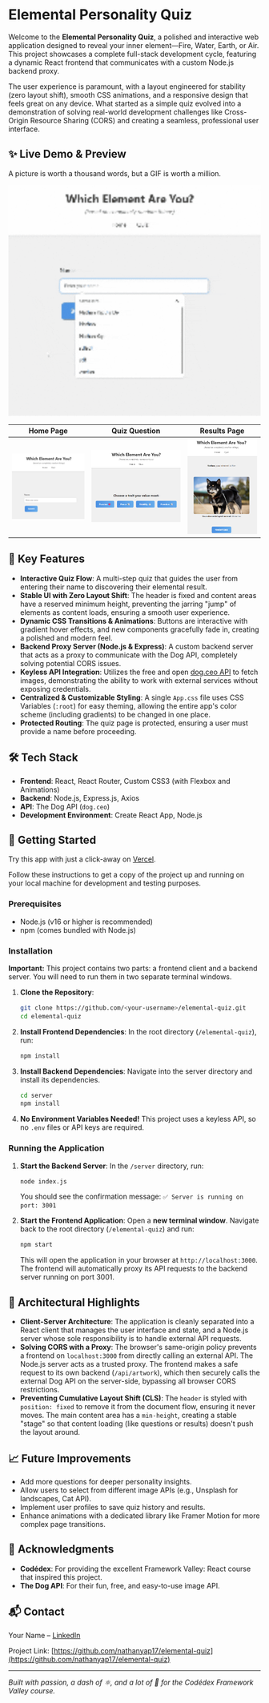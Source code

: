 # Elemental Personality Quiz

Welcome to the **Elemental Personality Quiz**, a polished and interactive web application designed to reveal your inner element—Fire, Water, Earth, or Air. This project showcases a complete full-stack development cycle, featuring a dynamic React frontend that communicates with a custom Node.js backend proxy.

The user experience is paramount, with a layout engineered for stability (zero layout shift), smooth CSS animations, and a responsive design that feels great on any device. What started as a simple quiz evolved into a demonstration of solving real-world development challenges like Cross-Origin Resource Sharing (CORS) and creating a seamless, professional user interface.

## ✨ Live Demo & Preview

A picture is worth a thousand words, but a GIF is worth a million.

<div align="center">
  <img src="assets/Preview.gif" alt="Demo GIF of the Elemental Quiz App in action" width="700" />
</div>

| Home Page | Quiz Question | Results Page |
|-----------|---------------|--------------|
| ![Home Page](assets/Home.png) | ![Quiz Question](assets/Quiz.png) | ![Results Page](assets/Results.png) |

## 🌟 Key Features

- **Interactive Quiz Flow**: A multi-step quiz that guides the user from entering their name to discovering their elemental result.
- **Stable UI with Zero Layout Shift**: The header is fixed and content areas have a reserved minimum height, preventing the jarring "jump" of elements as content loads, ensuring a smooth user experience.
- **Dynamic CSS Transitions & Animations**: Buttons are interactive with gradient hover effects, and new components gracefully fade in, creating a polished and modern feel.
- **Backend Proxy Server (Node.js & Express)**: A custom backend server that acts as a proxy to communicate with the Dog API, completely solving potential CORS issues.
- **Keyless API Integration**: Utilizes the free and open [dog.ceo API](https://dog.ceo/dog-api/) to fetch images, demonstrating the ability to work with external services without exposing credentials.
- **Centralized & Customizable Styling**: A single `App.css` file uses CSS Variables (`:root`) for easy theming, allowing the entire app's color scheme (including gradients) to be changed in one place.
- **Protected Routing**: The quiz page is protected, ensuring a user must provide a name before proceeding.

## 🛠️ Tech Stack

- **Frontend**: React, React Router, Custom CSS3 (with Flexbox and Animations)
- **Backend**: Node.js, Express.js, Axios
- **API**: The Dog API (`dog.ceo`)
- **Development Environment**: Create React App, Node.js

## 🚀 Getting Started

Try this app with just a click-away on [Vercel](https://react-element-quiz.vercel.app).

Follow these instructions to get a copy of the project up and running on your local machine for development and testing purposes.

### Prerequisites
- Node.js (v16 or higher is recommended)
- npm (comes bundled with Node.js)

### Installation

**Important:** This project contains two parts: a frontend client and a backend server. You will need to run them in two separate terminal windows.

1.  **Clone the Repository**:
    ```bash
    git clone https://github.com/<your-username>/elemental-quiz.git
    cd elemental-quiz
    ```

2.  **Install Frontend Dependencies**:
    In the root directory (`/elemental-quiz`), run:
    ```bash
    npm install
    ```

3.  **Install Backend Dependencies**:
    Navigate into the server directory and install its dependencies.
    ```bash
    cd server
    npm install
    ```

4.  **No Environment Variables Needed!**
    This project uses a keyless API, so no `.env` files or API keys are required.

### Running the Application

1.  **Start the Backend Server**:
    In the `/server` directory, run:
    ```bash
    node index.js
    ```
    You should see the confirmation message: `✅ Server is running on port: 3001`

2.  **Start the Frontend Application**:
    Open a **new terminal window**. Navigate back to the root directory (`/elemental-quiz`) and run:
    ```bash
    npm start
    ```
    This will open the application in your browser at `http://localhost:3000`. The frontend will automatically proxy its API requests to the backend server running on port 3001.

## 🧠 Architectural Highlights

- **Client-Server Architecture**: The application is cleanly separated into a React client that manages the user interface and state, and a Node.js server whose sole responsibility is to handle external API requests.
- **Solving CORS with a Proxy**: The browser's same-origin policy prevents a frontend on `localhost:3000` from directly calling an external API. The Node.js server acts as a trusted proxy. The frontend makes a safe request to its own backend (`/api/artwork`), which then securely calls the external Dog API on the server-side, bypassing all browser CORS restrictions.
- **Preventing Cumulative Layout Shift (CLS)**: The `header` is styled with `position: fixed` to remove it from the document flow, ensuring it never moves. The main content area has a `min-height`, creating a stable "stage" so that content loading (like questions or results) doesn't push the layout around.

## 📈 Future Improvements

- Add more questions for deeper personality insights.
- Allow users to select from different image APIs (e.g., Unsplash for landscapes, Cat API).
- Implement user profiles to save quiz history and results.
- Enhance animations with a dedicated library like Framer Motion for more complex page transitions.

## 🙌 Acknowledgments

- **Codédex**: For providing the excellent Framework Valley: React course that inspired this project.
- **The Dog API**: For their fun, free, and easy-to-use image API.

## 📬 Contact

Your Name – [LinkedIn](https://www.linkedin.com/in/nathan-yap-jia-de-8b1836368) 

Project Link: [https://github.com/nathanyap17/elemental-quiz](https://github.com/nathanyap17/elemental-quiz)

---

*Built with passion, a dash of ⚛️, and a lot of 🐶 for the Codédex Framework Valley course.*